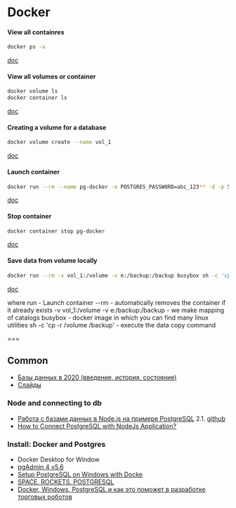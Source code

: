 # Docker

#### View all containres

```bash
docker ps -a
```
[doc](https://docs.docker.com/engine/reference/commandline/ps/)


#### View all volumes or container

```bash
docker volume ls
docker container ls
```
[doc](https://docs.docker.com/engine/reference/commandline/container_ls/)

#### Creating a volume for a database
```bash
docker volume create --name vol_1
```
[doc](https://docs.docker.com/engine/reference/commandline/volume_create/)

#### Launch container

```bash
docker run --rm --name pg-docker -e POSTGRES_PASSWORD=abc_123** -d -p 5400:5432 -v vol_1:/var/lib/postgresql/data postgres
```
[doc](https://docs.docker.com/engine/reference/commandline/run/)

#### Stop container

```bash
docker container stop pg-docker
```
[doc](https://docs.docker.com/engine/reference/commandline/container_stop/)

#### Save data from volume locally

```bash
docker run --rm -v vol_1:/volume -v e:/backup:/backup busybox sh -c 'cp -r /volume /backup'
```
[doc](https://docs.docker.com/desktop/backup-and-restore/)

where
run - Launch container
--rm - automatically removes the container if it already exists
-v vol_1:/volume -v e:/backup:/backup - we make mapping of catalogs
busybox - docker image in which you can find many linux utilities
sh -c 'cp -r /volume /backup' - execute the data copy command


===

## Common

- [Базы данных в 2020 (введение, история, состояние)](https://www.youtube.com/watch?v=8RjT2VYBWNQ)
- [Слайды](https://www.slideshare.net/tshemsedinov/2020-228734914)

### Node and connecting to db
- [Работа с базами данных в Node.js на примере PostgreSQL](https://www.youtube.com/watch?v=2tDvHQCBt3w)
  2.1. [github](https://github.com/HowProgrammingWorks/Databases)
- [How to Connect PostgreSQL with NodeJs Application?](https://medium.com/@dannibla/connecting-nodejs-postgresql-f8967b9f5932)

### Install: Docker and Postgres
- Docker Desktop for Window
- [pgAdmin 4 v5.6](https://www.pgadmin.org/download/pgadmin-4-windows/)
- [Setup PostgreSQL on Windows with Docke](https://elanderson.net/2018/02/setup-postgresql-on-windows-with-docker/)
- [SPACE. ROCKETS. POSTGRESQL](https://bigmachine.io/products/a-curious-moon/)
- [Docker, Windows, PostgreSQL и как это поможет в разработке торговых роботов](https://www.youtube.com/watch?v=EPJV2JZd67s)
